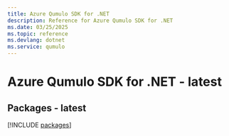 ```yaml
---
title: Azure Qumulo SDK for .NET
description: Reference for Azure Qumulo SDK for .NET
ms.date: 03/25/2025
ms.topic: reference
ms.devlang: dotnet
ms.service: qumulo
---
```

# Azure Qumulo SDK for .NET - latest
## Packages - latest
[!INCLUDE [packages](qumulo-index.md)]